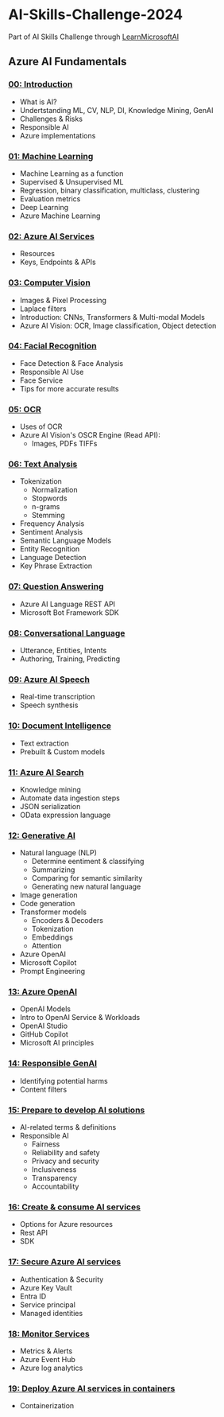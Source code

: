 # AI-Skills-Challenge-2024
Part of AI Skills Challenge through [LearnMicrosoftAI](https://learn.microsoft.com/)

## Azure AI Fundamentals
### [00: Introduction](<Azure AI Fundamentals/00_introduction.ipynb>)
- What is AI?
- Undertstanding ML, CV, NLP, DI, Knowledge Mining, GenAI
- Challenges & Risks
- Responsible AI
- Azure implementations

### [01: Machine Learning](<Azure AI Fundamentals/01_fundamentals_of_ml.ipynb>)
- Machine Learning as a function
- Supervised & Unsupervised ML
- Regression, binary classification, multiclass, clustering
- Evaluation metrics
- Deep Learning
- Azure Machine Learning

### [02: Azure AI Services](<Azure AI Fundamentals/02_fundamental_azure_ai_services.ipynb>)
- Resources
- Keys, Endpoints & APIs

### [03: Computer Vision](<Azure AI Fundamentals/03_computer_vision.ipynb>)
- Images & Pixel Processing
- Laplace filters
- Introduction: CNNs, Transformers & Multi-modal Models
- Azure AI Vision: OCR, Image classification, Object detection

### [04: Facial Recognition](<Azure AI Fundamentals/04_facial_recognition.ipynb>)
- Face Detection & Face Analysis
- Responsible AI Use
- Face Service
- Tips for more accurate results

### [05: OCR](<Azure AI Fundamentals/05_OCR.ipynb>)
- Uses of OCR
- Azure AI Vision's OSCR Engine (Read API):
    - Images, PDFs TIFFs

### [06: Text Analysis](<Azure AI Fundamentals/06_text_analysis.ipynb>)
- Tokenization
    - Normalization
    - Stopwords
    - n-grams
    - Stemming
- Frequency Analysis
- Sentiment Analysis
- Semantic Language Models
- Entity Recognition
- Language Detection
- Key Phrase Extraction

### [07: Question Answering](<Azure AI Fundamentals/07_question_answering.ipynb>)
- Azure AI Language REST API
- Microsoft Bot Framework SDK

### [08: Conversational Language](<Azure AI Fundamentals/08_conversational_language.ipynb>)
- Utterance, Entities, Intents
- Authoring, Training, Predicting

### [09: Azure AI Speech](<Azure AI Fundamentals/09_auzre_ai_speech.ipynb>)
- Real-time transcription
- Speech synthesis

### [10: Document Intelligence](<Azure AI Fundamentals/10_document_intelligence.ipynb>)
- Text extraction
- Prebuilt & Custom models

### [11: Azure AI Search](<Azure AI Fundamentals/11_azure_ai_search.ipynb>)
- Knowledge mining
- Automate data ingestion steps
- JSON serialization
- OData expression language

### [12: Generative AI](<Azure AI Fundamentals/12_generative_ai.ipynb>)
- Natural language (NLP)
    - Determine eentiment & classifying
    - Summarizing
    - Comparing for semantic similarity
    - Generating new natural language
- Image generation
- Code generation
- Transformer models
    - Encoders & Decoders
    - Tokenization
    - Embeddings
    - Attention
- Azure OpenAI
- Microsoft Copilot
- Prompt Engineering

### [13: Azure OpenAI](<Azure AI Fundamentals/13_azure_openai.ipynb>)
- OpenAI Models
- Intro to OpenAI Service & Workloads
- OpenAI Studio
- GitHub Copilot
- Microsoft AI principles

### [14: Responsible GenAI](<Azure AI Fundamentals/14_responsible_genai.ipynb>)
- Identifying potential harms
- Content filters

### [15: Prepare to develop AI solutions](<Azure AI Fundamentals/15_prepare_to_dev_on_Azure.ipynb>)
- AI-related terms & definitions
- Responsible AI
    - Fairness
    - Reliability and safety
    - Privacy and security
    - Inclusiveness
    - Transparency
    - Accountability

### [16: Create & consume AI services](<Azure AI Fundamentals/16_create_consume.ipynb>)
- Options for Azure resources
- Rest API
- SDK

### [17: Secure Azure AI services](<Azure AI Fundamentals/17_secure_azure.ipynb>)
- Authentication & Security
- Azure Key Vault
- Entra ID
- Service principal
- Managed identities

### [18: Monitor Services](<Azure AI Fundamentals/18_monitor.ipynb>)
- Metrics & Alerts
- Azure Event Hub
- Azure log analytics

### [19: Deploy Azure AI services in containers](<Azure AI Fundamentals/19_deployment.ipynb>)
- Containerization